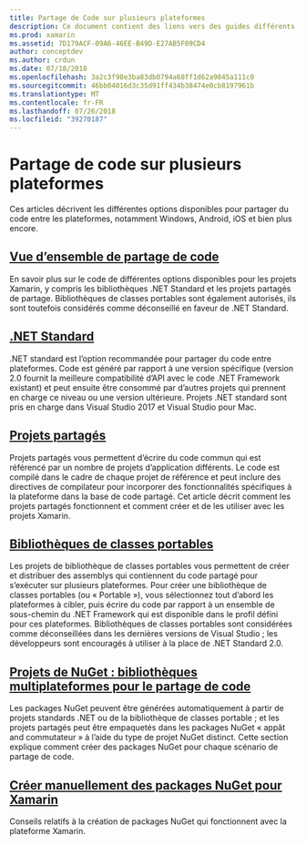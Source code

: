```yaml
---
title: Partage de Code sur plusieurs plateformes
description: Ce document contient des liens vers des guides différents qui décrivent les techniques de partage de code, y compris les bibliothèques de classes portables, les projets partagés, .NET Standard et NuGet.
ms.prod: xamarin
ms.assetid: 7D179ACF-09A6-46EE-B49D-E27AB5F09CD4
author: conceptdev
ms.author: crdun
ms.date: 07/18/2018
ms.openlocfilehash: 3a2c3f98e3ba83db0794a68ff1d62a9845a111c0
ms.sourcegitcommit: 46bb04016d3c35d91ff434b38474e0cb8197961b
ms.translationtype: MT
ms.contentlocale: fr-FR
ms.lasthandoff: 07/26/2018
ms.locfileid: "39270187"
---
```

# <a name="sharing-code-on-multiple-platforms"></a>Partage de code sur plusieurs plateformes

Ces articles décrivent les différentes options disponibles pour partager du code entre les plateformes, notamment Windows, Android, iOS et bien plus encore.

## <a name="code-sharing-overviewcode-sharingmd"></a>[Vue d’ensemble de partage de code](code-sharing.md)

En savoir plus sur le code de différentes options disponibles pour les projets Xamarin, y compris les bibliothèques .NET Standard et les projets partagés de partage. Bibliothèques de classes portables sont également autorisés, ils sont toutefois considérés comme déconseillé en faveur de .NET Standard.

## <a name="net-standardcross-platformapp-fundamentalsnet-standardmd"></a>[.NET Standard](~/cross-platform/app-fundamentals/net-standard.md)

.NET standard est l’option recommandée pour partager du code entre plateformes. Code est généré par rapport à une version spécifique (version 2.0 fournit la meilleure compatibilité d’API avec le code .NET Framework existant) et peut ensuite être consommé par d’autres projets qui prennent en charge ce niveau ou une version ultérieure. Projets .NET standard sont pris en charge dans Visual Studio 2017 et Visual Studio pour Mac.

## <a name="shared-projectscross-platformapp-fundamentalsshared-projectsmd"></a>[Projets partagés](~/cross-platform/app-fundamentals/shared-projects.md)

Projets partagés vous permettent d’écrire du code commun qui est référencé par un nombre de projets d’application différents. Le code est compilé dans le cadre de chaque projet de référence et peut inclure des directives de compilateur pour incorporer des fonctionnalités spécifiques à la plateforme dans la base de code partagé. Cet article décrit comment les projets partagés fonctionnent et comment créer et de les utiliser avec les projets Xamarin.

## <a name="portable-class-librariescross-platformapp-fundamentalspclmd"></a>[Bibliothèques de classes portables](~/cross-platform/app-fundamentals/pcl.md)

Les projets de bibliothèque de classes portables vous permettent de créer et distribuer des assemblys qui contiennent du code partagé pour s’exécuter sur plusieurs plateformes. Pour créer une bibliothèque de classes portables (ou « Portable »), vous sélectionnez tout d’abord les plateformes à cibler, puis écrire du code par rapport à un ensemble de sous-chemin du .NET Framework qui est disponible dans le profil défini pour ces plateformes. Bibliothèques de classes portables sont considérées comme déconseillées dans les dernières versions de Visual Studio ; les développeurs sont encouragés à utiliser à la place de .NET Standard 2.0.

## <a name="nuget-projects-multiplatform-libraries-for-code-sharingcross-platformapp-fundamentalsnuget-multiplatform-librariesindexmd"></a>[Projets de NuGet : bibliothèques multiplateformes pour le partage de code](~/cross-platform/app-fundamentals/nuget-multiplatform-libraries/index.md)

Les packages NuGet peuvent être générées automatiquement à partir de projets standards .NET ou de la bibliothèque de classes portable ; et les projets partagés peut être empaquetés dans les packages NuGet « appât and commutateur » à l’aide du type de projet NuGet distinct. Cette section explique comment créer des packages NuGet pour chaque scénario de partage de code.

## <a name="manually-creating-nuget-packages-for-xamarincross-platformapp-fundamentalsnuget-manualmd"></a>[Créer manuellement des packages NuGet pour Xamarin](~/cross-platform/app-fundamentals/nuget-manual.md)

Conseils relatifs à la création de packages NuGet qui fonctionnent avec la plateforme Xamarin.
